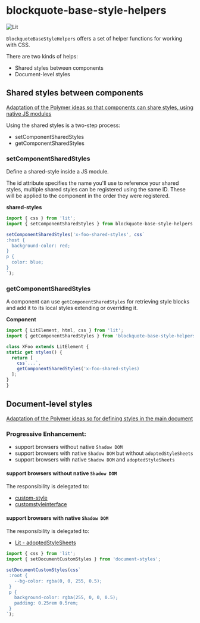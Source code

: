 # blockquote-base-style-helpers

![Lit](https://img.shields.io/badge/lit-2.0.0-blue)

`BlockquoteBaseStyleHelpers` offers a set of helper functions for working with CSS.

There are two kinds of helps:

- Shared styles between components
- Document-level styles

## Shared styles between components

[Adaptation of the Polymer ideas so that components can share styles, using native JS modules](https://polymer-library.polymer-project.org/2.0/docs/devguide/style-shadow-dom#share-styles-between-elements)

Using the shared styles is a two-step process:

- setComponentSharedStyles
- getComponentSharedStyles

### setComponentSharedStyles

Define a shared-style inside a JS module.

The id attribute specifies the name you'll use to reference your shared styles, multiple shared styles can be registered using the same ID.
These will be applied to the component in the order they were registered.

__shared-styles__

```js
import { css } from 'lit';
import { setComponentSharedStyles } from blockquote-base-style-helpers.js;

setComponentSharedStyles('x-foo-shared-styles', css`
:host {
  background-color: red;
}
p {
  color: blue;
}
`);
```

### getComponentSharedStyles

A component can use `getComponentSharedStyles` for retrieving style blocks and add it to its local styles extending or overriding it.

__Component__

```js
import { LitElement, html, css } from 'lit';
import { getComponentSharedStyles } from 'blockquote-base-style-helpers';

class XFoo extends LitElement {
static get styles() {
  return [
    css`...`,
    getComponentSharedStyles('x-foo-shared-styles)
  ];
}
}
```

## Document-level styles

[Adaptation of the Polymer ideas so for defining styles in the main document](https://polymer-library.polymer-project.org/2.0/docs/devguide/style-shadow-dom#custom-style)

### Progressive Enhancement:

- support browsers without native `Shadow DOM`
- support browsers with native `Shadow DOM` but without `adoptedStyleSheets`
- support browsers with native `Shadow DOM` and `adoptedStyleSheets`

#### support browsers without native `Shadow DOM`

The responsibility is delegated to:

- [custom-style](https://polymer-library.polymer-project.org/2.0/docs/devguide/style-shadow-dom#custom-style)
 - [customstyleinterface](https://github.com/webcomponents/polyfills/tree/master/packages/shadycss#about-customstyleinterface)

#### **support browsers with native `Shadow DOM`**

The responsibility is delegated to:

- [Lit - adoptedStyleSheets](https://github.com/lit/lit/blob/main/packages/reactive-element/src/css-tag.ts#L160)

```js
import { css } from 'lit';
import { setDocumentCustomStyles } from 'document-styles';

setDocumentCustomStyles(css`
 :root {
   --bg-color: rgba(0, 0, 255, 0.5);
 }
 p {
   background-color: rgba(255, 0, 0, 0.5);
   padding: 0.25rem 0.5rem;
 }
`);
```
